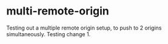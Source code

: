 # multi-remote-origin

Testing out a multiple remote origin setup, to push to 2 origins simultaneously.
Testing change 1.
